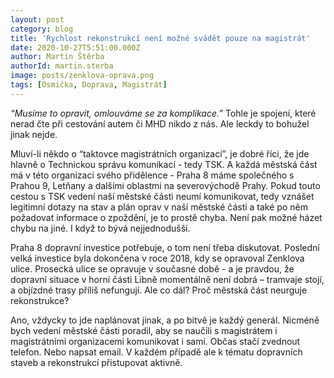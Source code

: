 ```yaml
---
layout: post
category: blog
title: 'Rychlost rekonstrukcí není možné svádět pouze na magistrát'
date: 2020-10-27T5:51:00.000Z
author: Martin Štěrba
authorId: martin.sterba
image: posts/zenklova-oprava.png
tags: [Osmička, Doprava, Magistrát]
---
```


*“Musíme to opravit, omlouváme se za komplikace.”* Tohle je spojení, které nerad čte při cestování autem či MHD nikdo z nás. Ale leckdy to bohužel jinak nejde. 

Mluví-li někdo o “taktovce magistrátních organizací”, je dobré říci, že jde hlavně o Technickou správu komunikací - tedy TSK. A každá městská část má v této organizaci svého přidělence - Praha 8 máme společného s Prahou 9, Letňany a dalšími oblastmi na severovýchodě Prahy. Pokud touto cestou s TSK vedení naší městské části neumí komunikovat, tedy vznášet legitimní dotazy na stav a plán oprav v naší městské části a také po něm požadovat informace o zpoždění, je to prostě chyba. Není pak možné házet chybu na jiné. I když to bývá nejjednodušší. 

Praha 8 dopravní investice potřebuje, o tom není třeba diskutovat. Poslední velká investice byla dokončena v roce 2018, kdy se opravoval Zenklova ulice. Prosecká ulice se opravuje v současné době - a je pravdou, že dopravní situace v horní části Libně momentálně není dobrá – tramvaje stojí, a objízdné trasy příliš nefungují. Ale co dál? Proč městská část neurguje rekonstrukce? 

Ano, vždycky to jde naplánovat jinak, a po bitvě je každý generál. Nicméně bych vedení městské části poradil, aby se naučili s magistrátem i magistrátními organizacemi komunikovat i sami. Občas stačí zvednout telefon. Nebo napsat email. V každém případě ale k tématu dopravních staveb a rekonstrukcí přistupovat aktivně.

